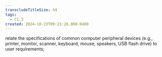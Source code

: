 ```yaml
---
transcludeTitleSize: h4
tags:
  - C1.3
created: 2024-10-23T09:23:28.000-0400
---
```

relate the specifications of common computer peripheral devices (e.g., printer, monitor, scanner, keyboard, mouse, speakers, USB flash drive) to user requirements;